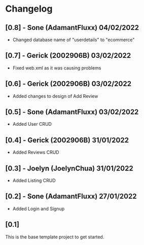 # Changelog

## [0.8] - Sone (AdamantFluxx) 04/02/2022
- Changed database name of "userdetails" to "ecommerce"

## [0.7] - Gerick (2002906B) 03/02/2022
- Fixed web.xml as it was causing problems

## [0.6] - Gerick (2002906B) 03/02/2022
- Added changes to design of Add Review

## [0.5] - Sone (AdamantFluxx) 03/02/2022
- Added User CRUD

## [0.4] - Gerick (2002906B) 31/01/2022
- Added Reviews CRUD

## [0.3] - Joelyn (JoelynChua) 31/01/2022
- Added Listing CRUD

## [0.2] - Sone (AdamantFluxx) 27/01/2022
- Added Login and Signup

## [0.1]
This is the base template project to get started.
